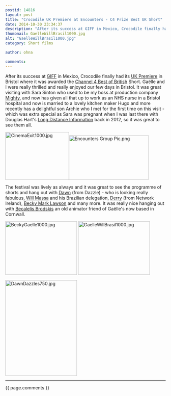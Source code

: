 ```yaml
---
postid: 14816
layout: post
title: "Crocodile UK Premiere at Encounters - C4 Prize Best UK Short"
date: 2014-10-30 23:34:37
description: "After its success at GIFF in Mexico, Crocodile finally had its UK Premiere in Bristol where it was awarded the Channel 4 Best of British Short. Gaëlle and I were really thrilled and really enjoyed our few days in Bristol&#8230;."
thumbnail: GaelleWillBrasil1000.jpg
alt: "GaelleWillBrasil1000.jpg"
category: Short films

author: ohna

comments:
---
```


<p>After its success at <a href="http://giff.festivalgenius.com/2014/films/cocodrilo_galledenis_giff2014"><span class="caps">GIFF</span></a> in Mexico, Crocodile finally had its <a href="http://encounters-festival.org.uk/news/events/short-film-4-force-nature-15/">UK Premiere</a> in Bristol where it was awarded the <a href="http://encounters-festival.org.uk/award-winners-announced-2014/">Channel 4 Best of British</a> Short. Gaëlle and I were really thrilled and really enjoyed our few days in Bristol. It was great visiting with Sara Sinton who used to be my boss at production company <a href="http://www.campaignlive.co.uk/news/26196/">Mighty</a>, and now has given all that up to work as an <span class="caps">NHS </span>nurse in a Bristol hospital and now is married to a lovely kitchen maker Hugo and more recently has a delightful son Archie who I met for the first time on this visit - which was extra special as Sara was pregnant when I was last there with Douglas Hart's <a href="https://www.facebook.com/pages/Long-Distance-Information/173346549380509">Long Distance Information</a> back in 2012, so it was great to see them all.</p>

<p><a href="{{ site.baseurl }}/assets_c/2014/10/CinemaExit1000-1001.html" onclick="window.open('{{ site.baseurl }}/assets_c/2014/10/CinemaExit1000-1001.html','popup','width=1000,height=750,scrollbars=no,resizable=no,toolbar=no,directories=no,location=no,menubar=no,status=no,left=0,top=0'); return false"><img src="{{ site.baseurl }}/assets_c/2014/10/CinemaExit1000-thumb-200x150-1001.jpg" width="200" height="150" alt="CinemaExit1000.jpg" class="mt-image-none" style="" /></a><a href="{{ site.baseurl }}/assets_c/2014/10/Encounters Group Pic-1007.html" onclick="window.open('{{ site.baseurl }}/assets_c/2014/10/Encounters Group Pic-1007.html','popup','width=777,height=436,scrollbars=no,resizable=no,toolbar=no,directories=no,location=no,menubar=no,status=no,left=0,top=0'); return false"><img src="{{ site.baseurl }}/assets_c/2014/10/Encounters Group Pic-thumb-250x140-1007.png" width="250" height="140" alt="Encounters Group Pic.png" class="mt-image-none" style="" /></a></p>

<p>The festival was lively as always and it was great to see the programme of shorts and hang out with <a href="http://www.dazzlefilms.co.uk/">Dawn</a> (from Dazzle) - who is looking really fabulous, <a href="http://film.britishcouncil.org/about-us/british-council-film-team">Will Massa</a> and his Brazilian delegation, <a href="http://network-irl-tv.com/meettheteam.html">Derry</a> (from Network Ireland), <a href="https://twitter.com/beckymarklawson">Becky Mark Lawson</a> and many more. It was really nice hanging out with <a href="http://brodskis.co.uk/home/">Becalelis Brodskis</a> an old animator friend of Gaëlle's now based in Cornwall.</p>

<p><a href="{{ site.baseurl }}/assets_c/2014/10/BeckyGaelle1000-1010.html" onclick="window.open('{{ site.baseurl }}/assets_c/2014/10/BeckyGaelle1000-1010.html','popup','width=1000,height=750,scrollbars=no,resizable=no,toolbar=no,directories=no,location=no,menubar=no,status=no,left=0,top=0'); return false"><img src="{{ site.baseurl }}/assets_c/2014/10/BeckyGaelle1000-thumb-225x168-1010.jpg" width="225" height="168" alt="BeckyGaelle1000.jpg" class="mt-image-none" style="" /></a> <a href="{{ site.baseurl }}/assets_c/2014/10/GaelleWillBrasil1000-1013.html" onclick="window.open('{{ site.baseurl }}/assets_c/2014/10/GaelleWillBrasil1000-1013.html','popup','width=1000,height=750,scrollbars=no,resizable=no,toolbar=no,directories=no,location=no,menubar=no,status=no,left=0,top=0'); return false"><img src="{{ site.baseurl }}/assets_c/2014/10/GaelleWillBrasil1000-thumb-225x168-1013.jpg" width="225" height="168" alt="GaelleWillBrasil1000.jpg" class="mt-image-none" style="" /></a></p>

<p> <a href="{{ site.baseurl }}/assets_c/2014/10/DawnDazzles750-1004.html" onclick="window.open('{{ site.baseurl }}/assets_c/2014/10/DawnDazzles750-1004.html','popup','width=750,height=1000,scrollbars=no,resizable=no,toolbar=no,directories=no,location=no,menubar=no,status=no,left=0,top=0'); return false"><img src="{{ site.baseurl }}/assets_c/2014/10/DawnDazzles750-thumb-225x300-1004.jpg" width="225" height="300" alt="DawnDazzles750.jpg" class="mt-image-none" style="" /></a></p>

<hr>

{{ page.comments }}


